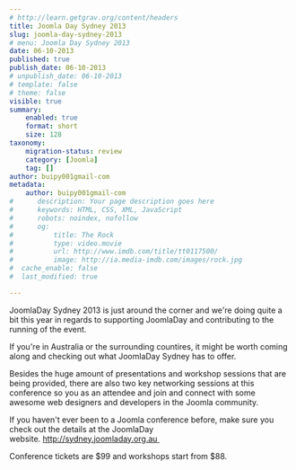 ```yaml
---
# http://learn.getgrav.org/content/headers
title: Joomla Day Sydney 2013
slug: joomla-day-sydney-2013
# menu: Joomla Day Sydney 2013
date: 06-10-2013
published: true
publish_date: 06-10-2013
# unpublish_date: 06-10-2013
# template: false
# theme: false
visible: true
summary:
    enabled: true
    format: short
    size: 128
taxonomy:
    migration-status: review
    category: [Joomla]
    tag: []
author: buipy001gmail-com
metadata:
    author: buipy001gmail-com
#      description: Your page description goes here
#      keywords: HTML, CSS, XML, JavaScript
#      robots: noindex, nofollow
#      og:
#          title: The Rock
#          type: video.movie
#          url: http://www.imdb.com/title/tt0117500/
#          image: http://ia.media-imdb.com/images/rock.jpg
#  cache_enable: false
#  last_modified: true

---
```


JoomlaDay Sydney 2013 is just around the corner and we're doing quite a bit this year in regards to supporting JoomlaDay and contributing to the running of the event.

If you're in Australia or the surrounding countires, it might be worth coming along and checking out what JoomlaDay Sydney has to offer.

Besides the huge amount of presentations and workshop sessions that are being provided, there are also two key networking sessions at this conference so you as an attendee and join and connect with some awesome web designers and developers in the Joomla community.

If you haven't ever been to a Joomla conference before, make sure you check out the details at the JoomlaDay website. <http://sydney.joomladay.org.au>[ ](http://sydney.joomladay.org.au)

Conference tickets are $99 and workshops start from $88.